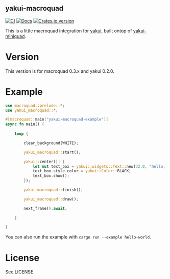 yakui-macroquad
-----------------------
[![CI](https://github.com/profan/yakui-macroquad/actions/workflows/rust.yml/badge.svg)](https://github.com/profan/yakui-macroquad/actions/workflows/rust.yml)
[![Docs](https://docs.rs/yakui-macroquad/badge.svg?version=0.1.1)](https://docs.rs/yakui-miniquad/0.1.1/yakui_macroquad/)
[![Crates.io version](https://img.shields.io/crates/v/yakui-macroquad.svg)](https://crates.io/crates/yakui-macroquad)

This is a little macroquad integration for [yakui](https://github.com/SecondHalfGames/yakui), built ontop of [yakui-miniquad](https://github.com/profan/yakui-miniquad).

# Version
This version is for macroquad 0.3.x and yakui 0.2.0.

# Example
```rust
use macroquad::prelude::*;
use yakui_macroquad::*;

#[macroquad::main("yakui-macroquad-example")]
async fn main() {
    
    loop {

        clear_background(WHITE);

        yakui_macroquad::start();

        yakui::center(|| {
            let mut text_box = yakui::widgets::Text::new(32.0, "hello, world!");
            text_box.style.color = yakui::Color::BLACK;
            text_box.show();
        });

        yakui_macroquad::finish();

        yakui_macroquad::draw();

        next_frame().await;

    }
    
}
```

You can also run the example with `cargo run --example hello-world`.

# License
See LICENSE

